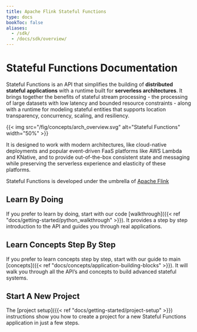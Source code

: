 ```yaml
---
title: Apache Flink Stateful Functions 
type: docs
bookToc: false
aliases:
  - /sdk/
  - /docs/sdk/overview/
---
```

<!--
Licensed to the Apache Software Foundation (ASF) under one
or more contributor license agreements.  See the NOTICE file
distributed with this work for additional information
regarding copyright ownership.  The ASF licenses this file
to you under the Apache License, Version 2.0 (the
"License"); you may not use this file except in compliance
with the License.  You may obtain a copy of the License at

  http://www.apache.org/licenses/LICENSE-2.0

Unless required by applicable law or agreed to in writing,
software distributed under the License is distributed on an
"AS IS" BASIS, WITHOUT WARRANTIES OR CONDITIONS OF ANY
KIND, either express or implied.  See the License for the
specific language governing permissions and limitations
under the License.
-->

# Stateful Functions Documentation

Stateful Functions is an API that simplifies the building of **distributed stateful applications** with a runtime built for **serverless architectures**. It brings together the benefits of stateful stream processing - the processing of large datasets with low latency and bounded resource constraints - along with a runtime for modeling stateful entities that supports location transparency, concurrency, scaling, and resiliency.

{{< img src="/fig/concepts/arch_overview.svg" alt="Stateful Functions" width="50%" >}}

It is designed to work with modern architectures, like cloud-native deployments and popular event-driven FaaS platforms like AWS Lambda and KNative, and to provide out-of-the-box consistent state and messaging while preserving the serverless experience and elasticity of these platforms.

Stateful Functions is developed under the umbrella of [Apache Flink](flink.apache.org)

## Learn By Doing

If you prefer to learn by doing, start with our code [walkthrough]({{< ref "docs/getting-started/python_walkthrough" >}}). 
It provides a step by step introduction to the API and guides you through real applications.

## Learn Concepts Step By Step

If you prefer to learn concepts step by step, start with our guide to main [concepts]({{< ref "docs/concepts/application-building-blocks" >}}).
It will walk you through all the API’s and concepts to build advanced stateful systems.

## Start A New Project 

The [project setup]({{< ref "docs/getting-started/project-setup" >}}) instructions show you how to create a project for a new Stateful Functions application in just a few steps.

